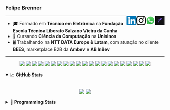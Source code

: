 <h3>Felipe Brenner</h3>

<a href="https://app.rocketseat.com.br/me/felipebrenner" target="_blank" rel="nofollow"><img align="right" width="30rem" src="./assets/rocketseat-black.png" alt="Rocketseat: @felipebrenner"/></a>
<a href="https://api.whatsapp.com/send?phone=5551995585968" target="_blank" rel="nofollow"><img align="right" width="30rem" src="./assets/whatsapp.png" alt="Whatsapp: +55 51995585968"/></a>
<a href="https://www.instagram.com/felipeobrenner/" target="_blank" rel="nofollow"><img align="right" width="30rem" src="./assets/instagram.png" alt="Instagram: @felipeobrenner"/></a>
<a href="https://www.linkedin.com/in/felipe-de-oliveira-brenner/" target="_blank" rel="nofollow"><img align="right" width="30rem" src="./assets/linkedin.png" alt="LinkedIn: @felipe-de-oliveira-brenner"/></a>

---

- 🎓 Formado em **Técnico em Eletrônica** na **Fundação Escola Técnica Liberato Salzano Vieira da Cunha**
- 📓 Cursando **Ciência da Computação** na **Unisinos**
- 🖥️ Trabalhando na **NTT DATA Europe & Latam**, com atuação no cliente **BEES**, marketplace B2B da **Ambev** e **AB InBev**

---

<p align='center'>
  <img width="35rem" src="https://cdn.jsdelivr.net/gh/devicons/devicon/icons/react/react-original.svg" />
  <img width="35rem" src="https://cdn.jsdelivr.net/gh/devicons/devicon/icons/javascript/javascript-plain.svg" />
  <img width="35rem" src="https://cdn.jsdelivr.net/gh/devicons/devicon/icons/typescript/typescript-plain.svg" />
  <img width="35rem" src="https://cdn.jsdelivr.net/gh/devicons/devicon/icons/redux/redux-original.svg" />
  <img width="35rem" src="https://cdn.jsdelivr.net/gh/devicons/devicon/icons/jest/jest-plain.svg" />
  <img width="35rem" src="https://cdn.jsdelivr.net/gh/devicons/devicon/icons/storybook/storybook-original.svg" />
  <img width="35rem" src="https://cdn.jsdelivr.net/gh/devicons/devicon/icons/sass/sass-original.svg" />
  <img width="35rem" src="https://cdn.jsdelivr.net/gh/devicons/devicon/icons/materialui/materialui-plain.svg" />
  <img width="35rem" src="https://cdn.jsdelivr.net/gh/devicons/devicon/icons/css3/css3-plain.svg" />
  <img width="35rem" src="https://cdn.jsdelivr.net/gh/devicons/devicon/icons/html5/html5-plain.svg" />
  <img width="35rem" src="https://cdn.jsdelivr.net/gh/devicons/devicon/icons/docker/docker-plain.svg" />
  <img width="35rem" src="https://cdn.jsdelivr.net/gh/devicons/devicon/icons/azure/azure-original.svg" />
  <img width="35rem" src="https://cdn.jsdelivr.net/gh/devicons/devicon/icons/vscode/vscode-original.svg" />
  <img width="35rem" src="https://cdn.jsdelivr.net/gh/devicons/devicon/icons/git/git-original.svg" />
  <img width="35rem" src="https://cdn.jsdelivr.net/gh/devicons/devicon/icons/yarn/yarn-original.svg" />
  <img width="35rem" src="https://cdn.jsdelivr.net/gh/devicons/devicon/icons/npm/npm-original-wordmark.svg" />
  <img width="35rem" src="https://cdn.jsdelivr.net/gh/devicons/devicon/icons/nextjs/nextjs-line.svg" />
  <img width="35rem" src="https://cdn.jsdelivr.net/gh/devicons/devicon/icons/microsoftsqlserver/microsoftsqlserver-plain.svg" />
  <img width="35rem" src="https://cdn.jsdelivr.net/gh/devicons/devicon/icons/oracle/oracle-original.svg" />
  <img width="35rem" src="https://cdn.jsdelivr.net/gh/devicons/devicon/icons/linux/linux-plain.svg" />
  <img width="35rem" src="https://cdn.jsdelivr.net/gh/devicons/devicon/icons/ubuntu/ubuntu-plain.svg" />
</p>

<details open>
  <summary>📈 <b>GitHub Stats</b></summary>
  <br>
  <p align="center">
  <img src="https://github-readme-stats.vercel.app/api?username=felipebrenner&show_icons=true&theme=dark"/>
  <img src="https://github-readme-stats.vercel.app/api/top-langs/?username=felipebrenner&layout=compact&theme=dark">
  </p>

</details>

<details>
  <summary>🤖 <b>Programming Stats</b></summary>
  <br/>

  <!--START_SECTION:waka-->
![Code Time](http://img.shields.io/badge/Code%20Time-1%2C696%20hrs%2053%20mins-blue)

**🐱 My GitHub Data** 

> 📦 344.3 kB Used in GitHub's Storage 
 > 
> 🏆 0 Contributions in the Year 2023
 > 
> 🚫 Not Opted to Hire
 > 
> 📜 26 Public Repositories 
 > 
> 🔑 1 Private Repositories 
 > 
**I'm a Night 🦉** 

```text
🌞 Morning                133 commits         ███░░░░░░░░░░░░░░░░░░░░░░   13.34 % 
🌆 Daytime                363 commits         █████████░░░░░░░░░░░░░░░░   36.41 % 
🌃 Evening                473 commits         ████████████░░░░░░░░░░░░░   47.44 % 
🌙 Night                  28 commits          █░░░░░░░░░░░░░░░░░░░░░░░░   02.81 % 
```
📅 **I'm Most Productive on Monday** 

```text
Monday                   187 commits         █████░░░░░░░░░░░░░░░░░░░░   18.76 % 
Tuesday                  160 commits         ████░░░░░░░░░░░░░░░░░░░░░   16.05 % 
Wednesday                143 commits         ████░░░░░░░░░░░░░░░░░░░░░   14.34 % 
Thursday                 124 commits         ███░░░░░░░░░░░░░░░░░░░░░░   12.44 % 
Friday                   93 commits          ██░░░░░░░░░░░░░░░░░░░░░░░   09.33 % 
Saturday                 134 commits         ███░░░░░░░░░░░░░░░░░░░░░░   13.44 % 
Sunday                   156 commits         ████░░░░░░░░░░░░░░░░░░░░░   15.65 % 
```


📊 **This Week I Spent My Time On** 

```text
💬 Programming Languages: 
TypeScript               5 hrs 12 mins       ███████████████████░░░░░░   76.25 % 
Python                   1 hr 13 mins        ████░░░░░░░░░░░░░░░░░░░░░   17.95 % 
JSON                     15 mins             █░░░░░░░░░░░░░░░░░░░░░░░░   03.91 % 
YAML                     2 mins              ░░░░░░░░░░░░░░░░░░░░░░░░░   00.66 % 
Properties               2 mins              ░░░░░░░░░░░░░░░░░░░░░░░░░   00.65 % 

🔥 Editors: 
VS Code                  6 hrs 49 mins       █████████████████████████   100.00 % 

🐱‍💻 Projects: 
bees-hub-chain-management1 hr 54 mins        ███████░░░░░░░░░░░░░░░░░░   27.87 % 
bees-hub-price-admin-mfe 1 hr 1 min          ████░░░░░░░░░░░░░░░░░░░░░   14.98 % 
bees-hub-kam360-mfe      43 mins             ███░░░░░░░░░░░░░░░░░░░░░░   10.64 % 
admin-portal-shared-compo37 mins             ██░░░░░░░░░░░░░░░░░░░░░░░   09.25 % 
Computação de Alto Desemp37 mins             ██░░░░░░░░░░░░░░░░░░░░░░░   09.10 % 

💻 Operating System: 
Mac                      6 hrs 1 min         ██████████████████████░░░   88.30 % 
Linux                    47 mins             ███░░░░░░░░░░░░░░░░░░░░░░   11.70 % 
```

**I Mostly Code in TypeScript** 

```text
TypeScript               11 repos            █████████░░░░░░░░░░░░░░░░   36.67 % 
C                        2 repos             ██░░░░░░░░░░░░░░░░░░░░░░░   06.67 % 
SystemVerilog            1 repo              █░░░░░░░░░░░░░░░░░░░░░░░░   03.33 % 
Swift                    1 repo              █░░░░░░░░░░░░░░░░░░░░░░░░   03.33 % 
Jupyter Notebook         1 repo              █░░░░░░░░░░░░░░░░░░░░░░░░   03.33 % 
```




 Last Updated on 03/04/2023 02:29:57 UTC
<!--END_SECTION:waka-->
</details>
